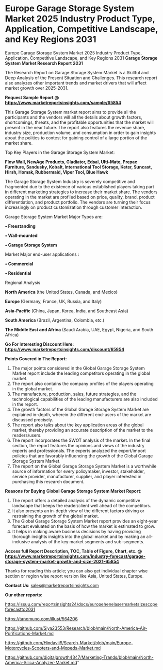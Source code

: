 # Europe Garage Storage System Market 2025 Industry Product Type, Application, Competitive Landscape, and Key Regions 2031
Europe Garage Storage System Market 2025 Industry Product Type, Application, Competitive Landscape, and Key Regions 2031
<strong>Garage Storage System Market Research Report 2031</strong>

The Research Report on Garage Storage System Market is a Skillful and Deep Analysis of the Present Situation and Challenges. This research report also analyzes other important trends and market drivers that will affect market growth over 2025-2031.

<strong>Request Sample Report @ <a href=https://www.marketreportsinsights.com/sample/65854>https://www.marketreportsinsights.com/sample/65854</a></strong>

This Garage Storage System market report aims to provide all the participants and the vendors will all the details about growth factors, shortcomings, threats, and the profitable opportunities that the market will present in the near future. The report also features the revenue share, industry size, production volume, and consumption in order to gain insights about the politics to contest for gaining control of a large portion of the market share.

Top Key Players in the Garage Storage System Market:

<strong>Flow Wall, NewAge Products, Gladiator, Edsal, Ulti-Mate, Prepac Furniture, Sandusky, Kobalt, International Tool Storage, Keter, Suncast, Hirsh, Homak, Rubbermaid, Viper Tool, Blue Hawk</strong>

The Garage Storage System Industry is severely competitive and fragmented due to the existence of various established players taking part in different marketing strategies to increase their market share. The vendors operating in the market are profiled based on price, quality, brand, product differentiation, and product portfolio. The vendors are turning their focus increasingly on product customization through customer interaction.

Garage Storage System Market Major Types are:

<strong>• Freestanding

• Wall-mounted

• Garage Storage System</strong>

Market Major end-user applications :

<strong>• Commercial

• Residential</strong>

Regional Analysis

</u><strong><b>North America</b></strong> (the United States, Canada, and Mexico)

<strong><b>Europe </b></strong>(Germany, France, UK, Russia, and Italy)

<strong><b>Asia-Pacific</b></strong> (China, Japan, Korea, India, and Southeast Asia)

<strong><b>South America</b></strong> (Brazil, Argentina, Colombia, etc.)

<strong><b>The Middle East and Africa</b></strong> (Saudi Arabia, UAE, Egypt, Nigeria, and South Africa)

<strong>Go For Interesting Discount Here: <a href=https://www.marketreportsinsights.com/discount/65854>https://www.marketreportsinsights.com/discount/65854</a></strong>

<strong>Points Covered in The Report:</strong>
<ol>
  <li>The major points considered in the Global Garage Storage System Market report include the leading competitors operating in the global market.</li>
  <li>The report also contains the company profiles of the players operating in the global market.</li>
  <li>The manufacture, production, sales, future strategies, and the technological capabilities of the leading manufacturers are also included in the report.</li>
  <li>The growth factors of the Global Garage Storage System Market are explained in-depth, wherein the different end-users of the market are discussed precisely.</li>
  <li>The report also talks about the key application areas of the global market, thereby providing an accurate description of the market to the readers/users.</li>
  <li>The report incorporates the SWOT analysis of the market. In the final section, the report features the opinions and views of the industry experts and professionals. The experts analyzed the export/import policies that are favorably influencing the growth of the Global Garage Storage System Market.</li>
  <li>The report on the Global Garage Storage System Market is a worthwhile source of information for every policymaker, investor, stakeholder, service provider, manufacturer, supplier, and player interested in purchasing this research document.</li>
</ol>
<strong>Reasons for Buying Global Garage Storage System Market Report:</strong>

<ol>
  <li>The report offers a detailed analysis of the dynamic competitive landscape that keeps the reader/client well ahead of the competitors.</li>
  <li>It also presents an in-depth view of the different factors driving or restraining the growth of the global market.</li>
  <li>The Global Garage Storage System Market report provides an eight-year forecast evaluated on the basis of how the market is estimated to grow.</li>
  <li>It helps in making aware business decisions by having providing thorough insights insights into the global market and by making an all-inclusive analysis of the key market segments and sub-segments.</li>
</ol>
<strong>Access full Report Description, TOC, Table of Figure, Chart, etc. @ <a href=https://www.marketreportsinsights.com/industry-forecast/garage-storage-system-market-growth-and-size-2021-65854>https://www.marketreportsinsights.com/industry-forecast/garage-storage-system-market-growth-and-size-2021-65854</a></strong>


Thanks for reading this article; you can also get individual chapter wise section or region wise report version like Asia, United States, Europe.

<strong>Contact Us:</strong>
sales@marketreportsinsights.com

<strong>Our other reports:</strong>

<a href=https://issuu.com/reportsinsights24/docs/europehenelasermarketsizescopeforecastto2031>https://issuu.com/reportsinsights24/docs/europehenelasermarketsizescopeforecastto2031</a>

<a href=https://tanomuno.com/illust/564206>https://tanomuno.com/illust/564206</a>

<a href=https://github.com/Siya23553/Research/blob/main/North-America-Air-Purifications-Market.md>https://github.com/Siya23553/Research/blob/main/North-America-Air-Purifications-Market.md</a>

<a href=https://github.com/Hindavii9/Search-Market/blob/main/Europe-Motorcycles-Scooters-and-Mopeds-Market.md>https://github.com/Hindavii9/Search-Market/blob/main/Europe-Motorcycles-Scooters-and-Mopeds-Market.md</a>

<a href=https://github.com/digitalgrowth4347/Marketing-Trands/blob/main/North-America-Silica-Analyzer-Market.md>https://github.com/digitalgrowth4347/Marketing-Trands/blob/main/North-America-Silica-Analyzer-Market.md</a>"
